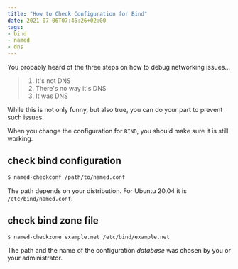 ```yaml
---
title: "How to Check Configuration for Bind"
date: 2021-07-06T07:46:26+02:00
tags:
- bind
- named
- dns
---
```


You probably heard of the three steps on how to debug networking issues...

>1) It's not DNS  
>2) There's no way it's DNS  
>3) It was DNS

While this is not only funny, but also true,
you can do your part to prevent such issues.

When you change the configuration for `BIND`,
you should make sure it is still working.

## check bind configuration

```bash
$ named-checkconf /path/to/named.conf
```

The path depends on your distribution.
For Ubuntu 20.04 it is `/etc/bind/named.conf`.

## check bind zone file

```no
$ named-checkzone example.net /etc/bind/example.net
```

The path and the name of the configuration *database* was chosen by you or your administrator.
